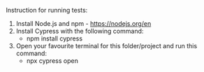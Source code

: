 Instruction for running tests:
1. Install Node.js and npm - https://nodejs.org/en
2. Install Cypress with the following command: 
    - npm install cypress
3. Open your favourite terminal for this folder/project and run this command: 
    - npx cypress open